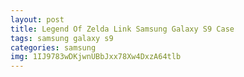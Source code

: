 ```yaml
---
layout: post
title: Legend Of Zelda Link Samsung Galaxy S9 Case
tags: samsung galaxy s9
categories: samsung
img: 1IJ9783wDKjwnUBbJxx78Xw4DxzA64tlb
---
```

